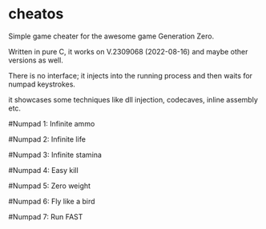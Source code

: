 # cheatos
Simple game cheater for the awesome game Generation Zero.

Written in pure C, it works on V.2309068 (2022-08-16) and maybe other versions as well.

There is no interface; it injects into the running process and then waits for numpad keystrokes.

it showcases some techniques like dll injection, codecaves, inline assembly etc.

#Numpad 1: Infinite ammo

#Numpad 2: Infinite life

#Numpad 3: Infinite stamina

#Numpad 4: Easy kill

#Numpad 5: Zero weight

#Numpad 6: Fly like a bird

#Numpad 7: Run FAST
